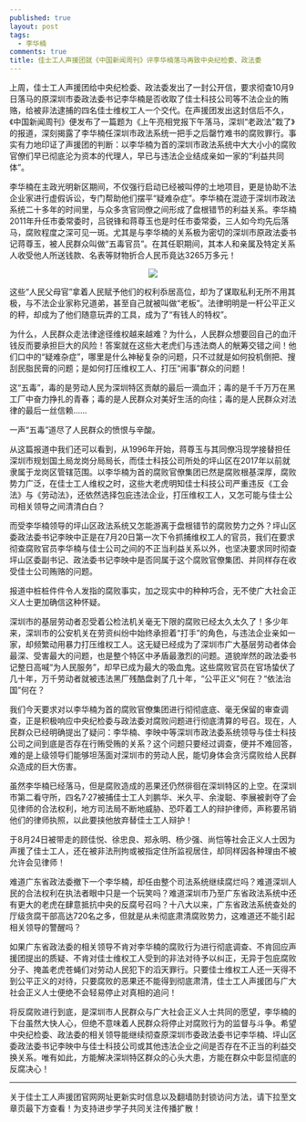 ```yaml
---
published: true
layout: post
tags:
  - 李华楠
comments: true
title: 佳士工人声援团就《中国新闻周刊》评李华楠落马再致中央纪检委、政法委
---
```



上周，佳士工人声援团给中央纪检委、政法委发出了一封公开信，要求彻查10月9日落马的原深圳市委政法委书记李华楠是否收取了佳士科技公司等不法企业的贿赂，给被非法逮捕的四名佳士维权工人一个交代。在声援团发出这封信后不久，《中国新闻周刊》便发布了一篇题为《上午亮相党报下午落马，深圳“老政法”栽了》的报道，深刻揭露了李华楠任深圳市政法系统一把手之后罄竹难书的腐败罪行。事实有力地印证了声援团的判断：以李华楠为首的深圳市政法系统中大大小小的腐败官僚们早已彻底沦为资本的代理人，早已与违法企业结成亲如一家的“利益共同体”。

李华楠在主政光明新区期间，不仅强行启动已经被叫停的土地项目，更是协助不法企业家进行虚假诉讼，专门帮助他们摆平“疑难杂症”。李华楠在混迹于深圳市政法系统二十多年的时间里，与众多贪官同僚之间形成了盘根错节的利益关系。李华楠2011年升任市委常委时，吕锐锋和蒋尊玉也是时任市委常委，三人如今均先后落马，腐败程度之深可见一斑。尤其是与李华楠的关系极为密切的深圳市原政法委书记蒋尊玉，被人民群众叫做“五毒官员”。在其任职期间，其本人和亲属及特定关系人收受他人所送钱款、名表等财物折合人民币竟达3265万多元！

<p align="center"> <img src="https://i.loli.net/2018/10/09/5bbcb74d317c9.jpg"> </p>


这些“人民父母官”拿着人民赋予他们的权利忝居高位，却为了谋取私利无所不用其极，与不法企业家称兄道弟，甚至自己就被叫做“老板”。法律明明是一杆公平正义的秤，却成为了他们随意玩弄的工具，成为了“有钱人的特权”。

为什么，人民群众走法律途径维权越来越难？为什么，人民群众想要回自己的血汗钱反而要承担巨大的风险！答案就在这些大老虎们与违法商人的觥筹交错之间！他们口中的“疑难杂症”，哪里是什么神秘复杂的问题，只不过就是如何投机倒把、搜刮民脂民膏的问题；是如何打压维权工人、打压“闹事”群众的问题！

这“五毒”，毒的是劳动人民为深圳特区贡献的最后一滴血汗；毒的是千千万万在黑工厂中奋力挣扎的青春；毒的是人民群众对美好生活的向往；毒的是人民群众对法律的最后一丝信赖……

一声“五毒”道尽了人民群众的愤恨与辛酸。

从这篇报道中我们还可以看到，从1996年开始，蒋尊玉与其同僚冯现学接替担任深圳市规划国土局龙岗分局局长，而佳士科技公司所处的坪山区在2017年以前就隶属于龙岗区管辖范围。以李华楠为首的腐败官僚集团已然是腐败根基深厚，腐败势力广泛，在佳士工人维权之时，这些大老虎明知佳士科技公司严重违反《工会法》与《劳动法》，还依然选择包庇违法企业，打压维权工人，又怎可能与佳士公司相关领导之间清清白白？

而受李华楠领导的坪山区政法系统又怎能游离于盘根错节的腐败势力之外？坪山区委政法委书记李映中正是在7月20日第一次下令抓捕维权工人的官员，我们在要求彻查腐败官员李华楠与佳士公司之间的不正当利益关系以外，也坚决要求同时彻查坪山区委副书记、政法委书记李映中是否同属于这个腐败官僚集团、并同样存在收受佳士公司贿赂的问题。

报道中桩桩件件令人发指的腐败事实，加之现实中的种种巧合，无不使广大社会正义人士更加确信这种怀疑。


深圳市的基层劳动者忍受着公检法机关毫无下限的腐败已经太久太久了！多少年来，深圳市的公安机关在劳资纠纷中始终承担着“打手”的角色，与违法企业亲如一家，却频繁动用暴力打压维权工人。这无疑已经成为了深圳市广大基层劳动者体会最深、受害最大的问题，也是整个特区中矛盾最激烈的问题。道貌岸然的政法委书记整日高喊“为人民服务”，却早已成为最大的吸血鬼。这些腐败官员在官场蛰伏了几十年，万千劳动者就被违法黑厂残酷盘剥了几十年，“公平正义”何在？“依法治国”何在？


我们今天要求对以李华楠为首的腐败官僚集团进行彻彻底底、毫无保留的审查调查，正是积极响应中央纪检委与政法委对腐败问题进行彻底清算的号召。现在，人民群众已经明确提出了疑问：李华楠、李映中等深圳市政法委系统领导与佳士科技公司之间到底是否存在行贿受贿的关系？这个问题只要经过调查，便并不难回答，难的是上级领导们能够坦荡面对深圳市的劳动人民，能切身体会贪污腐败给人民群众造成的巨大伤害。

虽然李华楠已经落马，但是腐败造成的恶果还仍然徘徊在深圳特区的上空。在深圳市第二看守所，四名7·27被捕佳士工人刘鹏华、米久平、余浚聪、李展被剥夺了会见律师的合法权利，地方司法局不断地威胁、恐吓着工人的辩护律师，声称要吊销他们的律师执照，以此要挟他放弃替佳士工人辩护！

于8月24日被带走的顾佳悦、徐忠良、郑永明、杨少强、尚恺等社会正义人士因为声援了佳士工人，还在被非法刑拘或被指定住所监视居住，却同样因各种理由不被允许会见律师！

难道广东省政法委撤下一个李华楠，却任由整个司法系统继续腐烂吗？难道深圳人民的合法权利在执法者眼中只是一个玩笑吗？难道深圳市乃至广东省政法系统中还有更大的老虎在肆意抵抗中央的反腐号召吗？十八大以来，广东省政法系统查处的厅级贪腐干部高达720名之多，但就是从未彻底肃清腐败势力，这难道还不能引起相关领导的警醒吗？

如果广东省政法委的相关领导不肯对李华楠的腐败行为进行彻底调查、不肯回应声援团提出的质疑、不肯对佳士维权工人受到的非法对待予以纠正，无异于包庇腐败分子、掩盖老虎苍蝇们对劳动人民犯下的滔天罪行。只要佳士维权工人还一天得不到公平正义的对待，只要腐败的恶果还不能得到彻底肃清，佳士工人声援团与广大社会正义人士便绝不会轻易停止对真相的追问！

将反腐败进行到底，是深圳市人民群众与广大社会正义人士共同的愿望，李华楠的下台虽然大快人心，但绝不意味着人民群众将停止对腐败行为的监督与斗争。希望中央纪检委、政法委的相关领导能继续彻查原深圳市委政法委书记李华楠、坪山区委政法委书记李映中与佳士科技公司或其他违法企业之间是否存在不正当的利益交换关系。唯有如此，方能解决深圳特区群众的心头大患，方能在群众中彰显彻底的反腐决心！


---
关于佳士工人声援团官网网址更新实时信息以及翻墙防封锁访问方法，请下拉至文章页最下方查看！为支持进步学子共同关注传播扩散！
